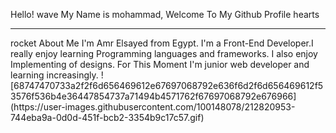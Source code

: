 Hello! wave My Name is mohammad, Welcome To My Github Profile hearts
<hr/>        rocket About Me
I'm Amr Elsayed from Egypt. I'm a Front-End Developer.I really enjoy learning Programming languages and frameworks. I also enjoy Implementing of designs. For This Moment I'm junior web developer and learning increasingly.
       ![68747470733a2f2f6d656469612e67697068792e636f6d2f6d656469612f53576f536b4e36447854737a71494b4571762f67697068792e676966](https://user-images.githubusercontent.com/100148078/212820953-744eba9a-0d0d-451f-bcb2-3354b9c17c57.gif)
